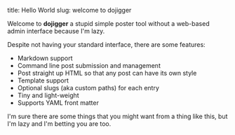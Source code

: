 title: Hello World
slug: welcome to dojigger


Welcome to **dojigger** a stupid simple poster tool without a web-based admin interface because I'm lazy.

Despite not having your standard interface, there are some features:

 - Markdown support
 - Command line post submission and management
 - Post straight up HTML so that any post can have its own style
 - Template support
 - Optional slugs (aka custom paths) for each entry
 - Tiny and light-weight
 - Supports YAML front matter

I'm sure there are some things that you might want from a thing like this, but I'm lazy and I'm betting you are too.